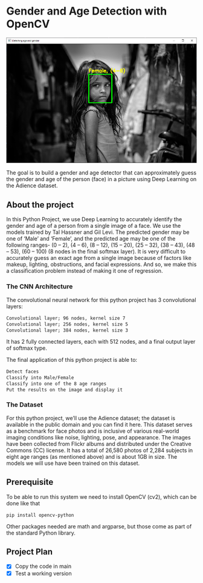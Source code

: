 # Gender and Age Detection with OpenCV

![img.png](img.png)

The goal is to build a gender and age detector that can approximately guess the 
gender and age of the person (face) in a picture using Deep Learning on the 
Adience dataset.

## About the project

In this Python Project, we use Deep Learning to accurately identify the 
gender and age of a person from a single image of a face. We use the 
models trained by Tal Hassner and Gil Levi. The predicted gender may be one 
of ‘Male’ and ‘Female’, and the predicted age may be one of the following 
ranges- (0 – 2), (4 – 6), (8 – 12), (15 – 20), (25 – 32), (38 – 43), (48 – 
53), (60 – 100) (8 nodes in the final softmax layer). It is very difficult 
to accurately guess an exact age from a single image because of factors like 
makeup, lighting, obstructions, and facial expressions. And so, we make this 
a classification problem instead of making it one of regression.

### The CNN Architecture

The convolutional neural network for this python project has 3 convolutional 
layers:

    Convolutional layer; 96 nodes, kernel size 7
    Convolutional layer; 256 nodes, kernel size 5
    Convolutional layer; 384 nodes, kernel size 3

It has 2 fully connected layers, each with 512 nodes, and a final output 
layer of softmax type.

The final application of this python project is able to:

    Detect faces
    Classify into Male/Female
    Classify into one of the 8 age ranges
    Put the results on the image and display it

### The Dataset

For this python project, we’ll use the Adience dataset; the dataset is 
available in the public domain and you can find it here. This dataset serves 
as a benchmark for face photos and is inclusive of various real-world 
imaging conditions like noise, lighting, pose, and appearance. The images 
have been collected from Flickr albums and distributed under the Creative 
Commons (CC) license. It has a total of 26,580 photos of 2,284 subjects in 
eight age ranges (as mentioned above) and is about 1GB in size. The models 
we will use have been trained on this dataset.

## Prerequisite

To be able to run this system we need to install OpenCV (cv2), which can be 
done like that
    
    pip install opencv-python

Other packages needed are math and argparse, but those come as 
part of the standard Python library.

## Project Plan

- [x] Copy the code in main
- [x] Test a working version
